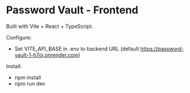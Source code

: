 # Password Vault - Frontend

Built with Vite + React + TypeScript.

Configure:
- Set VITE_API_BASE in .env to backend URL (default https://password-vault-1-h7oj.onrender.com)

Install:
- npm install
- npm run dev
